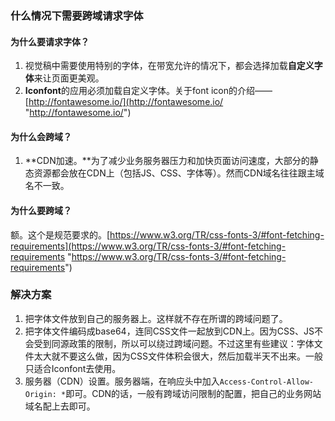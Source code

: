 ### 什么情况下需要跨域请求字体
#### 为什么要请求字体？
1. 视觉稿中需要使用特别的字体，在带宽允许的情况下，都会选择加载**自定义字体**来让页面更美观。
2. **Iconfont**的应用必须加载自定义字体。关于font icon的介绍——[http://fontawesome.io/](http://fontawesome.io/ "http://fontawesome.io/")

#### 为什么会跨域？
1. **CDN加速。**为了减少业务服务器压力和加快页面访问速度，大部分的静态资源都会放在CDN上（包括JS、CSS、字体等）。然而CDN域名往往跟主域名不一致。

#### 为什么要跨域？
额。这个是规范要求的。[https://www.w3.org/TR/css-fonts-3/#font-fetching-requirements](https://www.w3.org/TR/css-fonts-3/#font-fetching-requirements "https://www.w3.org/TR/css-fonts-3/#font-fetching-requirements")

### 解决方案
1. 把字体文件放到自己的服务器上。这样就不存在所谓的跨域问题了。
2. 把字体文件编码成base64，连同CSS文件一起放到CDN上。因为CSS、JS不会受到同源政策的限制，所以可以绕过跨域问题。不过这里有些建议：字体文件太大就不要这么做，因为CSS文件体积会很大，然后加载半天不出来。一般只适合Iconfont去使用。
3. 服务器（CDN）设置。服务器端，在响应头中加入`Access-Control-Allow-Origin: *`即可。CDN的话，一般有跨域访问限制的配置，把自己的业务网站域名配上去即可。
